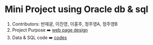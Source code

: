<h1>Mini Project using Oracle db & sql</h1>

<ol>
  <li>Contributors: 반재광, 이진영, 이홍주, 정주영A, 정주영B</li>
  <li>Project Purpose ➡️ <a href="https://github.com/purple-cabbage0030/mission/blob/main/02.SQL/Programs_wiki.pdf">web page design</a></li>
  <li>Data & SQL code ➡️ <a href="https://github.com/purple-cabbage0030/mission/blob/main/02.SQL/0603miniproject.sql"> codes </a></li>
</ol>

